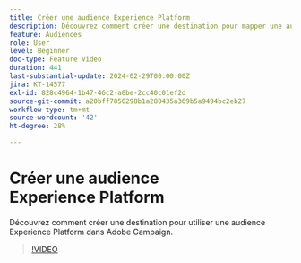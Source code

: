 ```yaml
---
title: Créer une audience Experience Platform
description: Découvrez comment créer une destination pour mapper une audience Experience Platform à Adobe Campaign.
feature: Audiences
role: User
level: Beginner
doc-type: Feature Video
duration: 441
last-substantial-update: 2024-02-29T00:00:00Z
jira: KT-14577
exl-id: 828c4964-1b47-46c2-a8be-2cc40c01ef2d
source-git-commit: a20bff7850298b1a280435a369b5a9494bc2eb27
workflow-type: tm+mt
source-wordcount: '42'
ht-degree: 28%

---
```


# Créer une audience Experience Platform

Découvrez comment créer une destination pour utiliser une audience Experience Platform dans Adobe Campaign.

>[!VIDEO](https://video.tv.adobe.com/v/3427635/?learn=on)
